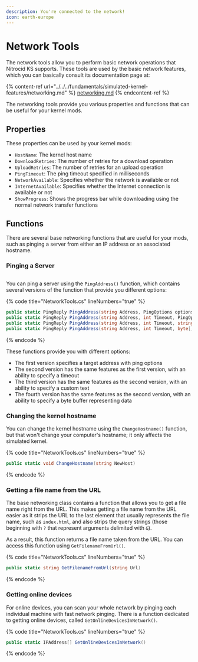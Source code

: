 ```yaml
---
description: You're connected to the network!
icon: earth-europe
---
```


# Network Tools

The network tools allow you to perform basic network operations that Nitrocid KS supports. These tools are used by the basic network features, which you can basically consult its documentation page at:

{% content-ref url="../../../fundamentals/simulated-kernel-features/networking.md" %}
[networking.md](../../../fundamentals/simulated-kernel-features/networking.md)
{% endcontent-ref %}

The networking tools provide you various properties and functions that can be useful for your kernel mods.

## Properties

These properties can be used by your kernel mods:

* `HostName`: The kernel host name
* `DownloadRetries`: The number of retries for a download operation
* `UploadRetries`: The number of retries for an upload operation
* `PingTimeout`: The ping timeout specified in milliseconds
* `NetworkAvailable`: Specifies whether the network is available or not
* `InternetAvailable`: Specifies whether the Internet connection is available or not
* `ShowProgress`: Shows the progress bar while downloading using the normal network transfer functions

## Functions

There are several base networking functions that are useful for your mods, such as pinging a server from either an IP address or an associated hostname.

### Pinging a Server

<figure><img src="https://github.com/Aptivi-Stable-Docs/nks-manual-0.1.0/blob/main/.gitbook/assets/142-inner.png" alt=""><figcaption></figcaption></figure>

You can ping a server using the `PingAddress()` function, which contains several versions of the function that provide you different options:

{% code title="NetworkTools.cs" lineNumbers="true" %}
```csharp
public static PingReply PingAddress(string Address, PingOptions options = null)
public static PingReply PingAddress(string Address, int Timeout, PingOptions options = null)
public static PingReply PingAddress(string Address, int Timeout, string text, PingOptions options = null)
public static PingReply PingAddress(string Address, int Timeout, byte[] Buffer, PingOptions options = null)
```
{% endcode %}

These functions provide you with different options:

* The first version specifies a target address with ping options
* The second version has the same features as the first version, with an ability to specify a timeout
* The third version has the same features as the second version, with an ability to specify a custom text
* The fourth version has the same features as the second version, with an ability to specify a byte buffer representing data

### Changing the kernel hostname

You can change the kernel hostname using the `ChangeHostname()` function, but that won't change your computer's hostname; it only affects the simulated kernel.

{% code title="NetworkTools.cs" lineNumbers="true" %}
```csharp
public static void ChangeHostname(string NewHost)
```
{% endcode %}

### Getting a file name from the URL

The base networking class contains a function that allows you to get a file name right from the URL. This makes getting a file name from the URL easier as it strips the URL to the last element that usually represents the file name, such as `index.html`, and also strips the query strings (those beginning with `?` that represent arguments delimited with `&`).

As a result, this function returns a file name taken from the URL. You can access this function using `GetFilenameFromUrl()`.

{% code title="NetworkTools.cs" lineNumbers="true" %}
```csharp
public static string GetFilenameFromUrl(string Url)
```
{% endcode %}

### Getting online devices

For online devices, you can scan your whole network by pinging each individual machine with fast network pinging. There is a function dedicated to getting online devices, called `GetOnlineDevicesInNetwork()`.

{% code title="NetworkTools.cs" lineNumbers="true" %}
```csharp
public static IPAddress[] GetOnlineDevicesInNetwork()
```
{% endcode %}
